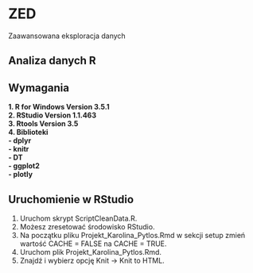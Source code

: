 # ZED
Zaawansowana eksploracja danych

## Analiza danych R

## Wymagania
**1. R for Windows Version 3.5.1**  
**2. RStudio Version 1.1.463**  
**3. Rtools Version 3.5**  
**4. Biblioteki**  
  **- dplyr**  
  **- knitr**  
  **- DT**  
  **- ggplot2**  
  **- plotly**  

## Uruchomienie w RStudio
1. Uruchom skrypt ScriptCleanData.R.
2. Możesz zresetować środowisko RStudio.
3. Na początku pliku Projekt_Karolina_Pytlos.Rmd w sekcji setup zmień wartość CACHE = FALSE na CACHE = TRUE.
4. Uruchom plik Projekt_Karolina_Pytlos.Rmd.
5. Znajdź i wybierz opcję Knit -> Knit to HTML.

